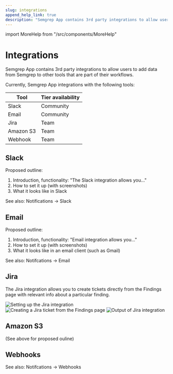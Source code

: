 ```yaml
---
slug: integrations
append_help_link: true
description: "Semgrep App contains 3rd party integrations to allow users to add data from Semgrep to other tools that are part of their workflows."
---
```


import MoreHelp from "/src/components/MoreHelp"

# Integrations

Semgrep App contains 3rd party integrations to allow users to add data from Semgrep to other tools that are part of their workflows.

Currently, Semgrep App integrations with the following tools:

| Tool | Tier availability |
| ---- | ---------------- |
| Slack | Community |
| Email | Community |
| Jira | Team |
| Amazon S3 | Team |
| Webhook | Team |

## Slack

Proposed outline:
1. Introduction, functionality: "The Slack integration allows you..."
2. How to set it up (with screenshots)
3. What it looks like in Slack


See also: Notifications -> Slack

## Email

Proposed outline:
1. Introduction, functionality: "Email integration allows you..."
2. How to set it up (with screenshots)
3. What it looks like in an email client (such as Gmail)

See also: Notifcations -> Email

## Jira

The Jira integration allows you to create tickets directly from the Findings page with relevant info about a particular finding.

![Setting up the Jira integration](../img/jira-integrations-page.png)
![Creating a Jira ticket from the Findings page](../img/jira-findings-page.png)
![Output of Jira integration](../img/jira-template.png)


## Amazon S3

(See above for proposed ouline)

## Webhooks

See also: Notifcations -> Webhooks


<MoreHelp />
